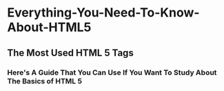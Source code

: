 # Everything-You-Need-To-Know-About-HTML5

## The Most Used HTML 5 Tags 
### Here's A Guide That You Can Use If You Want To Study About The Basics of HTML 5
